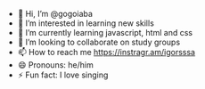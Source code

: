 - 👋 Hi, I’m @gogoiaba
- 👀 I’m interested in learning new skills
- 🌱 I’m currently learning javascript, html and css
- 💞️ I’m looking to collaborate on study groups
- 📫 How to reach me https://instragr.am/igorsssa
- 😄 Pronouns: he/him
- ⚡ Fun fact: I love singing

<!---
gogoiaba/gogoiaba is a ✨ special ✨ repository because its `README.md` (this file) appears on your GitHub profile.
You can click the Preview link to take a look at your changes.
--->
